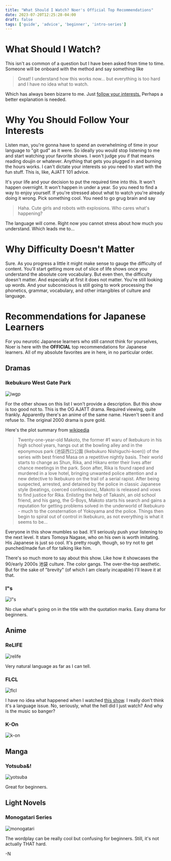 ```yaml
---
title: "What Should I Watch? Noer's Official Top Recommendations"
date: 2023-07-20T12:25:28-04:00
draft: false
tags: ['guide', 'advice', 'beginner', 'intro-series']
---
```


# What Should I Watch?

This isn't as common of a question but I have been asked from time to time. Someone will be onboard with the method and say something like

> Great! I understand how this works now... but everything is too hard and I have no idea what to watch.

Which has always been bizarre to me. Just [follow your interests.](/posts/start-here#how-does-this-work) Perhaps a better explanation is needed.

# Why You Should Follow Your Interests

Listen man, you're gonna have to spend an overwhelming of time in your language to "git gud" as it were. So ideally you would stop listening to me and start watching your favorite shows. I won't judge you if that means reading doujin or whatever. Anything that gets you plugged in and burning the hours works. I can't dictate your interests so you need to start with the fun stuff. This is, like, AJATT 101 advice.

It's your life and your decision to put the required time into this. It won't happen overnight. It won't happen in under a year. So you need to find a way to enjoy yourself. If you're stressed about what to watch you're already doing it wrong. Pick something cool. You need to go grug brain and say

> Haha. Cute girls and robots with explosions. Who cares what's happening?

The language will come. Right now you cannot stress about how much you understand. Which leads me to...

# Why Difficulty Doesn't Matter

Sure. As you progress a little it might make sense to gauge the difficulty of content. You'll start getting more out of slice of life shows once you understand the absolute core vocabulary. But even then, the difficulty doesn't matter. And especially at first it does not matter. You're still looking up words. And your subconscious is still going to work processing the phonetics, grammar, vocabulary, and other intangibles of culture and language.

# Recommendations for Japanese Learners

For you neurotic Japanese learners who still cannot think for yourselves, Noer is here with the **OFFICIAL** top recommendations for Japanese learners. All of my absolute favorites are in here, in no particular order.

## Dramas

### Ikebukuro West Gate Park

![iwgp](/iwgp.jpg)

For the other shows on this list I won't provide a description. But this show is too good not to. This is the OG AJATT drama. Required viewing, quite frankly. Apparently there's an anime of the same name. Haven't seen it and refuse to. The original 2000 drama is pure gold.

Here's the plot summary from [wikipedia](https://en.wikipedia.org/wiki/Ikebukuro_West_Gate_Park_(TV_series))

> Twenty-one-year-old Makoto, the former #1 waru of Ikebukuro in his high school years, hangs out at the bowling alley and in the eponymous park (池袋西口公園 (Ikebukuro Nishiguchi-koen)) of the series with best friend Masa on a repetitive nightly basis. Their world starts to change as Shun, Rika, and Hikaru enter their lives after chance meetings in the park. Soon after, Rika is found raped and murdered in a love hotel, bringing unwanted police attention and a new detective to Ikebukuro on the trail of a serial rapist. After being suspected, arrested, and detained by the police in classic Japanese style (beatings, coerced confessions), Makoto is released and vows to find justice for Rika. Enlisting the help of Takashi, an old school friend, and his gang, the G-Boys, Makoto starts his search and gains a reputation for getting problems solved in the underworld of Ikebukuro - much to the consternation of Yokoyama and the police. Things then begin to spiral out of control in Ikebukuro, as not everything is what it seems to be... 

Everyone in this show mumbles so bad. It'll seriously push your listening to the next level. It stars Tomoya Nagase, who on his own is worth imitating. His Japanese is just so cool. It's pretty rough, though, so try not to get punched/made fun of for talking like him.

There's so much more to say about this show. Like how it showcases the 90/early 2000s 池袋 culture. The color gangs. The over-the-top aesthetic. But for the sake of "brevity" (of which I am clearly incapable) I'll leave it at that.

### I"s

![I"s](/is.jpg)

No clue what's going on in the title with the quotation marks. Easy drama for beginners.

## Anime

### ReLIFE

![relife](/relife.jpg)

Very natural language as far as I can tell.

### FLCL

![flcl](/flcl.jpg)

I have no idea what happened when I watched [this show](https://www.youtube.com/watch?v=79Eks9bOY4U). I really don't think it's a language issue. No, seriously, what the hell did I just watch? And why is the music so banger?

### K-On

![k-on](/kon.jpg)

## Manga

### Yotsuba&!

![yotsuba](/yotsuba.jpg)

Great for beginners.

## Light Novels

### Monogatari Series

![monogatari](/monogatari.jpg)

The wordplay can be really cool but confusing for beginners. Still, it's not actually THAT hard.



-N
